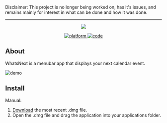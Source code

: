 Disclaimer: This project is no longer being worked on, has it's issues, and remains mainly for interest in what can be done and how it was done.

------

<p align="center">
<img src="https://raw.githubusercontent.com/NicholasBellucci/WhatsNext/master/Images/Logo.png">
</p>
<p align="center">
<a href="https://img.shields.io/badge/platform-macOS-lightgrey.svg">
<img src="https://img.shields.io/badge/platform-macOS-lightgrey.svg" alt="platform">
</a>
<a href="https://swift.org/">
<img src="https://img.shields.io/badge/code-Swift-yellow.svg" alt="code">
</a>
</p>

## About
WhatsNext is a menubar app that displays your next calendar event.

![demo](https://github.com/NicholasBellucci/WhatsNext/blob/master/Images/Demo.gif?raw=true)

## Install

Manual:
1. [Download](https://github.com/NicholasBellucci/WhatsNext/releases/latest) the most recent .dmg file.
2. Open the .dmg file and drag the application into your applications folder.
